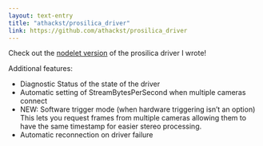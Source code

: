 ```yaml
---
layout: text-entry
title: "athackst/prosilica_driver"
link: https://github.com/athackst/prosilica_driver
---
```

Check out the [nodelet version](https://github.com/athackst/prosilica_driver) of the prosilica driver I wrote!  

Additional features:  

* Diagnostic Status of the state of the driver
* Automatic setting of StreamBytesPerSecond when multiple cameras connect
* NEW: Software trigger mode (when hardware triggering isn’t an option) This lets you request frames from multiple cameras allowing them to have the same timestamp for easier stereo processing.
* Automatic reconnection on driver failure
